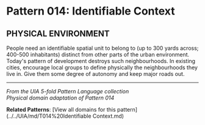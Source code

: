 # Pattern 014: Identifiable Context

## PHYSICAL ENVIRONMENT

People need an identifiable spatial unit to belong to (up to 300 yards across; 400-500 inhabitants) distinct from other parts of the urban environment. Today's pattern of development destroys such neighbourhoods. In existing cities, encourage local groups to define physically the neighbourhoods they live in. Give them some degree of autonomy and keep major roads out.

---

*From the UIA 5-fold Pattern Language collection*  
*Physical domain adaptation of Pattern 014*

**Related Patterns**: [View all domains for this pattern](../../UIA/md/T014%20Identifiable Context.md)
